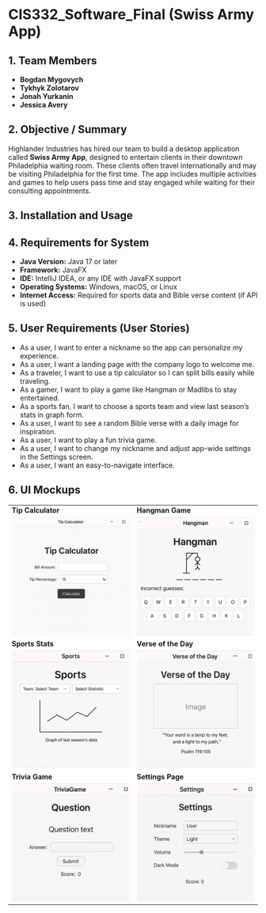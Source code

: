 # CIS332_Software_Final (Swiss Army App)

## 1. Team Members
- **Bogdan Mygovych**   
- **Tykhyk Zolotarov**  
- **Jonah Yurkanin**
- **Jessica Avery** 

## 2. Objective / Summary

Highlander Industries has hired our team to build a desktop application called **Swiss Army App**, designed to entertain clients in their downtown Philadelphia waiting room. These clients often travel internationally and may be visiting Philadelphia for the first time. The app includes multiple activities and games to help users pass time and stay engaged while waiting for their consulting appointments.

## 3. Installation and Usage


## 4. Requirements for System

- **Java Version:** Java 17 or later  
- **Framework:** JavaFX  
- **IDE:** IntelliJ IDEA, or any IDE with JavaFX support  
- **Operating Systems:** Windows, macOS, or Linux 
- **Internet Access:** Required for sports data and Bible verse content (if API is used)  

## 5. User Requirements (User Stories)

- As a user, I want to enter a nickname so the app can personalize my experience.
- As a user, I want a landing page with the company logo to welcome me.
- As a traveler, I want to use a tip calculator so I can split bills easily while traveling.
- As a gamer, I want to play a game like Hangman or Madlibs to stay entertained.
- As a sports fan, I want to choose a sports team and view last season’s stats in graph form.
- As a user, I want to see a random Bible verse with a daily image for inspiration.
- As a user, I want to play a fun trivia game.
- As a user, I want to change my nickname and adjust app-wide settings in the Settings screen.
- As a user, I want an easy-to-navigate interface.



## 6. UI Mockups

<table>
  <tr>
    <td><strong>Tip Calculator</strong></td>
    <td><strong>Hangman Game</strong></td>
  </tr>
  <tr>
    <td><img src="mockups/tip_calculator.png" width="300"/></td>
    <td><img src="mockups/hangman.png" width="300"/></td>
  </tr>
  <tr>
    <td><strong>Sports Stats</strong></td>
    <td><strong>Verse of the Day</strong></td>
  </tr>
  <tr>
    <td><img src="mockups/sports_stats.png" width="300"/></td>
    <td><img src="mockups/verse_of_the_day.png" width="300"/></td>
  </tr>
  <tr>
    <td><strong>Trivia Game</strong></td>
    <td><strong>Settings Page</strong></td>
  </tr>
  <tr>
    <td><img src="mockups/trivia_game.png" width="300"/></td>
    <td><img src="mockups/settings.png" width="300"/></td>
  </tr>
</table>

